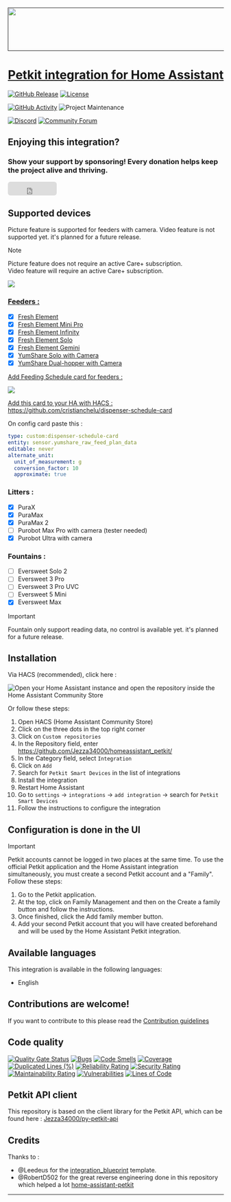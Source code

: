 <a href=""><img src="https://raw.githubusercontent.com/Jezza34000/homeassistant_petkit/refs/heads/master/images/petkit_logo.png" width="512" height="101">

# Petkit integration for Home Assistant

[![GitHub Release][releases-shield]][releases] [![License][license-shield]](LICENSE)

[![GitHub Activity][commits-shield]][commits] ![Project Maintenance][maintenance-shield]

[![Discord][discord-shield]][discord]
[![Community Forum][forum-shield]][forum]

## Enjoying this integration? 
### Show your support by sponsoring! Every donation helps keep the project alive and thriving.

<iframe src="https://github.com/sponsors/Jezza34000/button" title="Sponsor Jezza34000" height="32" width="114" style="border: 0; border-radius: 6px;"></iframe>


## Supported devices

Picture feature is supported for feeders with camera.
Video feature is not supported yet. it's planned for a future release.

> [!NOTE]
> Picture feature does not require an active Care+ subscription. \
> Video feature will require an active Care+ subscription.

<a href=""><img src="https://raw.githubusercontent.com/Jezza34000/homeassistant_petkit/refs/heads/master/images/last_event.png">

### Feeders :

- [x] Fresh Element
- [x] Fresh Element Mini Pro
- [x] Fresh Element Infinity
- [x] Fresh Element Solo
- [x] Fresh Element Gemini
- [x] YumShare Solo with Camera
- [x] YumShare Dual-hopper with Camera

Add Feeding Schedule card for feeders :

<a href=""><img src="https://raw.githubusercontent.com/Jezza34000/homeassistant_petkit/refs/heads/master/images/feed_plan.png">

Add this card to your HA with HACS : https://github.com/cristianchelu/dispenser-schedule-card

On config card paste this :

```yaml
type: custom:dispenser-schedule-card
entity: sensor.yumshare_raw_feed_plan_data
editable: never
alternate_unit:
  unit_of_measurement: g
  conversion_factor: 10
  approximate: true
```

### Litters :

- [x] PuraX
- [x] PuraMax
- [x] PuraMax 2
- [ ] Purobot Max Pro with camera (tester needed)
- [x] Purobot Ultra with camera

### Fountains :

- [ ] Eversweet Solo 2
- [ ] Eversweet 3 Pro
- [ ] Eversweet 3 Pro UVC
- [ ] Eversweet 5 Mini
- [x] Eversweet Max

> [!IMPORTANT]
> Fountain only support reading data, no control is available yet. it's planned for a future release.

## Installation

Via HACS (recommended), click here :

<img src="https://my.home-assistant.io/badges/hacs_repository.svg?style=flat-square" alt="Open your Home Assistant instance and open the repository inside the Home Assistant Community Store"></img>

Or follow these steps:

1. Open HACS (Home Assistant Community Store)
2. Click on the three dots in the top right corner
3. Click on `Custom repositories`
4. In the Repository field, enter https://github.com/Jezza34000/homeassistant_petkit/
5. In the Category field, select `Integration`
6. Click on `Add`
7. Search for `Petkit Smart Devices` in the list of integrations
8. Install the integration
9. Restart Home Assistant
10. Go to `settings` -> `integrations` -> `add integration` -> search for `Petkit Smart Devices`
11. Follow the instructions to configure the integration

## Configuration is done in the UI

> [!IMPORTANT]
> Petkit accounts cannot be logged in two places at the same time. To use the official Petkit application and the Home Assistant integration simultaneously, you must create a second Petkit account and a "Family".
> Follow these steps:
>
> 1. Go to the Petkit application.
> 2. At the top, click on Family Management and then on the Create a family button and follow the instructions.
> 3. Once finished, click the Add family member button.
> 4. Add your second Petkit account that you will have created beforehand and will be used by the Home Assistant Petkit integration.

## Available languages

This integration is available in the following languages:

- English

## Contributions are welcome!

If you want to contribute to this please read the [Contribution guidelines](CONTRIBUTING.md)

## Code quality

[![Quality Gate Status](https://sonarcloud.io/api/project_badges/measure?project=Jezza34000_homeassistant_petkit&metric=alert_status)](https://sonarcloud.io/summary/new_code?id=Jezza34000_homeassistant_petkit)
[![Bugs](https://sonarcloud.io/api/project_badges/measure?project=Jezza34000_homeassistant_petkit&metric=bugs)](https://sonarcloud.io/summary/new_code?id=Jezza34000_homeassistant_petkit)
[![Code Smells](https://sonarcloud.io/api/project_badges/measure?project=Jezza34000_homeassistant_petkit&metric=code_smells)](https://sonarcloud.io/summary/new_code?id=Jezza34000_homeassistant_petkit)
[![Coverage](https://sonarcloud.io/api/project_badges/measure?project=Jezza34000_homeassistant_petkit&metric=coverage)](https://sonarcloud.io/summary/new_code?id=Jezza34000_homeassistant_petkit)
[![Duplicated Lines (%)](https://sonarcloud.io/api/project_badges/measure?project=Jezza34000_homeassistant_petkit&metric=duplicated_lines_density)](https://sonarcloud.io/summary/new_code?id=Jezza34000_homeassistant_petkit)
[![Reliability Rating](https://sonarcloud.io/api/project_badges/measure?project=Jezza34000_homeassistant_petkit&metric=reliability_rating)](https://sonarcloud.io/summary/new_code?id=Jezza34000_homeassistant_petkit)
[![Security Rating](https://sonarcloud.io/api/project_badges/measure?project=Jezza34000_homeassistant_petkit&metric=security_rating)](https://sonarcloud.io/summary/new_code?id=Jezza34000_homeassistant_petkit)
[![Maintainability Rating](https://sonarcloud.io/api/project_badges/measure?project=Jezza34000_homeassistant_petkit&metric=sqale_rating)](https://sonarcloud.io/summary/new_code?id=Jezza34000_homeassistant_petkit)
[![Vulnerabilities](https://sonarcloud.io/api/project_badges/measure?project=Jezza34000_homeassistant_petkit&metric=vulnerabilities)](https://sonarcloud.io/summary/new_code?id=Jezza34000_homeassistant_petkit)
[![Lines of Code](https://sonarcloud.io/api/project_badges/measure?project=Jezza34000_homeassistant_petkit&metric=ncloc)](https://sonarcloud.io/summary/new_code?id=Jezza34000_homeassistant_petkit)

## Petkit API client

This repository is based on the client library for the Petkit API, which can be found here : [Jezza34000/py-petkit-api](https://github.com/Jezza34000/py-petkit-api)

## Credits

Thanks to :

- @Leedeus for the [integration_blueprint](https://github.com/ludeeus/integration_blueprint) template.
- @RobertD502 for the great reverse engineering done in this repository which helped a lot [home-assistant-petkit](https://github.com/RobertD502/home-assistant-petkit)

---

[homeassistant_petkit]: https://github.com/Jezza34000/homeassistant_petkit
[buymecoffee]: https://www.buymeacoffee.com/
[buymecoffeebadge]: https://img.shields.io/badge/buy%20me%20a%20coffee-donate-yellow.svg?style=for-the-badge
[commits-shield]: https://img.shields.io/github/commit-activity/y/Jezza34000/homeassistant_petkit.svg?style=for-the-badge
[commits]: https://github.com/Jezza34000/homeassistant_petkit/commits/main
[discord]: https://discord.gg/bYQWBc9d
[discord-shield]: https://img.shields.io/discord/1318098700379361362.svg?style=for-the-badge
[forum-shield]: https://img.shields.io/badge/community-forum-brightgreen.svg?style=for-the-badge
[forum]: https://community.home-assistant.io/
[license-shield]: https://img.shields.io/github/license/Jezza34000/homeassistant_petkit.svg?style=for-the-badge
[maintenance-shield]: https://img.shields.io/badge/maintainer-Jezza34000-blue.svg?style=for-the-badge
[releases-shield]: https://img.shields.io/github/release/Jezza34000/homeassistant_petkit.svg?style=for-the-badge
[releases]: https://github.com/Jezza34000/homeassistant_petkit/releases
